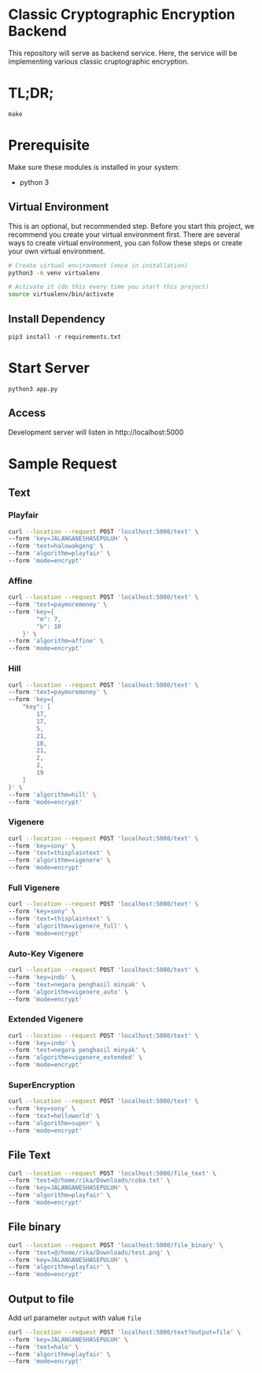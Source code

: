 # Classic Cryptographic Encryption Backend
This repository will serve as backend service. Here, the service will be implementing various classic cruptographic encryption.

# TL;DR;
```
make
```

# Prerequisite
Make sure these modules is installed in your system:
* python 3

## Virtual Environment 
This is an optional, but recommended step.
Before you start this project, we recommend you create your virtual environment first.
There are several ways to create virtual environment, you can follow these steps or create your own virtual environment.
```bash
# Create virtual environment (once in installation)
python3 -m venv virtualenv

# Activate it (do this every time you start this project)
source virtualenv/bin/activate
```

## Install Dependency
```
pip3 install -r requirements.txt
```

# Start Server
```
python3 app.py
```
## Access
Development server will listen in http://localhost:5000

# Sample Request

## Text

### Playfair

```bash
curl --location --request POST 'localhost:5000/text' \
--form 'key=JALANGANESHASEPULUH' \
--form 'text=halowakgeng' \
--form 'algorithm=playfair' \
--form 'mode=encrypt'
```

### Affine
```bash
curl --location --request POST 'localhost:5000/text' \
--form 'text=paymoremoney' \
--form 'key={
        "m": 7,
        "b": 10
    }' \
--form 'algorithm=affine' \
--form 'mode=encrypt'
```

### Hill
```bash
curl --location --request POST 'localhost:5000/text' \
--form 'text=paymoremoney' \
--form 'key={
    "key": [
        17,
        17,
        5,
        21,
        18,
        21,
        2,
        2,
        19
    ]
}' \
--form 'algorithm=hill' \
--form 'mode=encrypt'
```
### Vigenere

```bash
curl --location --request POST 'localhost:5000/text' \
--form 'key=sony' \
--form 'text=thisplaintext' \
--form 'algorithm=vigenere' \
--form 'mode=encrypt'
```

### Full Vigenere

```bash
curl --location --request POST 'localhost:5000/text' \
--form 'key=sony' \
--form 'text=thisplaintext' \
--form 'algorithm=vigenere_full' \
--form 'mode=encrypt'
```

### Auto-Key Vigenere

```bash
curl --location --request POST 'localhost:5000/text' \
--form 'key=indo' \
--form 'text=negara penghasil minyak' \
--form 'algorithm=vigenere_auto' \
--form 'mode=encrypt'
```
### Extended Vigenere

```bash
curl --location --request POST 'localhost:5000/text' \
--form 'key=indo' \
--form 'text=negara penghasil minyak' \
--form 'algorithm=vigenere_extended' \
--form 'mode=encrypt'
```

### SuperEncryption
```bash
curl --location --request POST 'localhost:5000/text' \
--form 'key=sony' \
--form 'text=helloworld' \
--form 'algorithm=super' \
--form 'mode=encrypt'
```

## File Text
```bash
curl --location --request POST 'localhost:5000/file_text' \
--form 'text=@/home/rika/Downloads/coba.txt' \
--form 'key=JALANGANESHASEPULUH' \
--form 'algorithm=playfair' \
--form 'mode=encrypt'
```

## File binary
```bash
curl --location --request POST 'localhost:5000/file_binary' \
--form 'text=@/home/rika/Downloads/test.png' \
--form 'key=JALANGANESHASEPULUH' \
--form 'algorithm=playfair' \
--form 'mode=encrypt'
```

## Output to file
Add url parameter `output` with value `file`
```bash
curl --location --request POST 'localhost:5000/text?output=file' \
--form 'key=JALANGANESHASEPULUH' \
--form 'text=halo' \
--form 'algorithm=playfair' \
--form 'mode=encrypt'
```